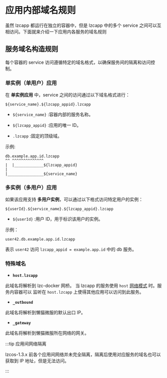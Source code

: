 # 应用内部域名规则

虽然 lzcapp 都运行在独立的容器中，但是 lzcapp 中的多个 service 之间可以互相访问。下面就来介绍一下应用内各服务的域名规则

## 服务域名构造规则
每个容器的 service 访问遵循特定的域名格式，以确保服务间的隔离和访问控制。

### 单实例（单用户）应用
在 **单实例应用** 中，service 之间的访问通过以下域名格式进行：
```
${service_name}.${lzcapp_appid}.lzcapp
```

- `${service_name}` :容器内部的服务名称。

- `${lzcapp_appid}` :应用的唯一 ID。

- `.lzcapp` :固定的顶级域。

示例:
```
db.example.app.id.lzcapp
^^ ^^^^^^^^^^^^^^
|  |_____________${lzcapp_appid}
|
|________________${service_name}
```

### 多实例（多用户）应用
如果该应用支持 **多用户实例**，可以通过以下格式访问特定用户的实例：
```
${userId}.${service_name}.${lzcapp_appid}.lzcapp
```
- `${userId}` :用户 ID，用于标识该用户的实例。

示例：
```
user42.db.example.app.id.lzcapp
```
表示 `user42` 访问 `lzcapp_appid = example.app.id` 中的 db 服务。

### 特殊域名

- **`host.lzcapp`**

此域名将解析到 lzc-docker 网桥。
当 lzcapp 的服务使用 `host` [网络模式](./spec/manifest.md#71-容器配置-container-config) 时。服务内容器可以
监听在 `host.lzcapp` 上使得其他应用可以访问到此服务。

- **`_outbound`**

此域名将解析到懒猫微服的默认出口 IP。

- **`_gateway`**

此域名将解析到懒猫微服所在网络的网关。

:::tip 应用间网络隔离

lzcos-1.3.x 前各个应用间网络并未完全隔离，隔离后使用对应服务的域名也可以获取到 IP 地址，但是无法访问。

:::
